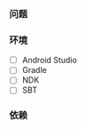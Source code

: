 <!--

提示：提问之前可以先在 Google 和 StackOverflow 上搜索答案。

-->

<!--

贴代码要用下面的格式，具体可以参考 Github 的帮助文档：https://guides.github.com/features/mastering-markdown/

示例：
```java
// java code.
```

-->

### 问题



### 环境

<!--

把 x 放到 [ ] 里来勾选。要注明所使用环境的版本。

示例：

* [x] Android Studio 2.2.1
* [x] Gradle 2.14.1
* [ ] NDK
* [ ] SBT

-->

* [ ] Android Studio
* [ ] Gradle
* [ ] NDK
* [ ] SBT

### 依赖

<!--

把 gradle.build 里面的依赖部分代码贴出来

示例：

```gradle
dependencies {
    compile fileTree(dir: 'libs', include: ['*.jar'])
    compile 'com.android.support:appcompat-v7:24.2.1'
    compile 'io.reactivex:rxjava:1.1.10'
    compile 'io.reactivex:rxandroid:1.2.1'
}
```

-->

```gradle

```
